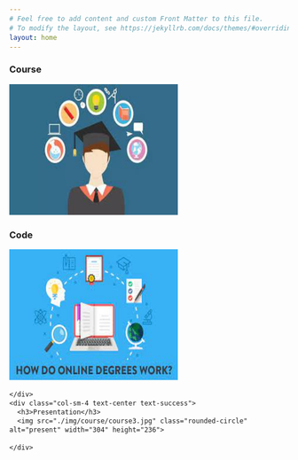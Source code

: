 ```yaml
---
# Feel free to add content and custom Front Matter to this file.
# To modify the layout, see https://jekyllrb.com/docs/themes/#overriding-theme-defaults
layout: home
---
```


<div class="container-fluid">
  <div class="row">
    <div class="col-sm-4 text-center text-success">
      <h3>Course</h3>
     <img src="./img/course/course1.jpg" class="rounded-circle" alt="course"  width="304" height="236">
    </div>
    <div class="col-sm-4 text-center text-success">
      <h3>Code</h3>
      <img src="./img/course/course2.jpg" class="rounded-circle" alt="code"  width="304" height="236">
      
    </div>
    <div class="col-sm-4 text-center text-success">
      <h3>Presentation</h3>        
      <img src="./img/course/course3.jpg" class="rounded-circle" alt="present" width="304" height="236">
   
    </div>
  </div>
</div>


